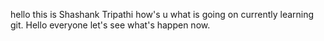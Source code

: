 hello this is Shashank Tripathi how's u
what is going on currently learning git.
Hello everyone let's see what's happen now.
